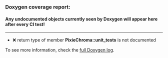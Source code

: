 ### Doxygen coverage report: 
#### Any undocumented objects currently seen by Doxygen will appear here after every CI test!
---------------------------------------------------------
- :x: return type of member **PixieChroma::unit_tests** is not documented

To see more information, check the [full Doxygen log](../../../docs/doxy.log).